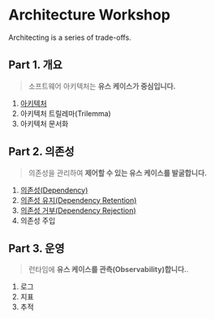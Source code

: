 # Architecture Workshop
Architecting is a series of trade-offs.

## Part 1. 개요
> 소프트웨어 아키텍처는 **유스 케이스가 중심입니다.**
1. [아키텍처](./Part01.Overview/README.md)
1. 아키텍처 트릴레마(Trilemma)
1. 아키텍처 문서화

## Part 2. 의존성
> 의존성을 관리하여 **제어할 수 있는 유스 케이스를 발굴합니다.**
1. [의존성(Dependency)](./Part02.Dependency/Ch01.Dependency/README.md)
1. [의존성 유지(Dependency Retention)](./Part02.Dependency/Ch02.DependencyRetention/README.md)
1. [의존성 거부(Dependency Rejection)](./Part02.Dependency/Ch03.DependencyRejection/README.md)
1. 의존성 주입

## Part 3. 운영
> 런타임에 **유스 케이스를 관측(Observability)합니다.**.
1. 로그
1. 지표
1. 추적
